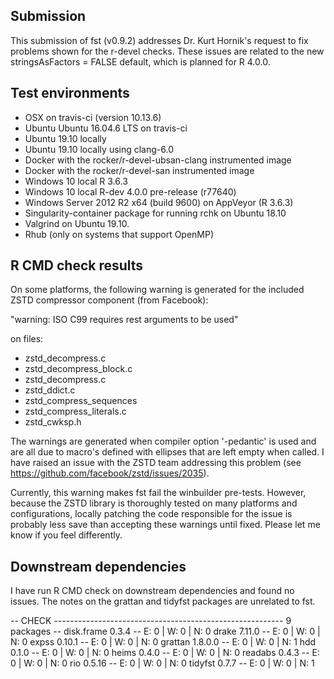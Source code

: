 
## Submission

This submission of fst (v0.9.2) addresses Dr. Kurt Hornik's request to fix problems shown for the r-devel checks. These issues are related to the new stringsAsFactors = FALSE default, which is planned for R 4.0.0.

## Test environments 

* OSX on travis-ci (version 10.13.6)
* Ubuntu Ubuntu 16.04.6 LTS on travis-ci
* Ubuntu 19.10 locally
* Ubuntu 19.10 locally using clang-6.0
* Docker with the rocker/r-devel-ubsan-clang instrumented image
* Docker with the rocker/r-devel-san instrumented image
* Windows 10 local R 3.6.3
* Windows 10 local R-dev 4.0.0 pre-release (r77640)
* Windows Server 2012 R2 x64 (build 9600) on AppVeyor (R 3.6.3)
* Singularity-container package for running rchk on Ubuntu 18.10
* Valgrind on Ubuntu 19.10.
* Rhub (only on systems that support OpenMP)

## R CMD check results

On some platforms, the following warning is generated for the included ZSTD compressor component (from Facebook):

"warning: ISO C99 requires rest arguments to be used"

on files:

* zstd_decompress.c
* zstd_decompress_block.c
* zstd_decompress.c
* zstd_ddict.c
* zstd_compress_sequences
* zstd_compress_literals.c
* zstd_cwksp.h

The warnings are generated when compiler option '-pedantic' is used and are all due to macro's defined with
ellipses that are left empty when called. I have raised an issue with the ZSTD team addressing this problem
(see https://github.com/facebook/zstd/issues/2035).

Currently, this warning makes fst fail the winbuilder pre-tests. However, because the ZSTD library is thoroughly
tested on many platforms and configurations, locally patching the code responsible for the issue is probably less
save than accepting these warnings until fixed. Please let me know if you feel differently.

## Downstream dependencies

I have run R CMD check on downstream dependencies and found no issues. The notes on the grattan
and tidyfst packages are unrelated to fst.

-- CHECK --------------------------------------------------------- 9 packages --
disk.frame 0.3.4                       -- E: 0     | W: 0     | N: 0
drake 7.11.0                           -- E: 0     | W: 0     | N: 0
expss 0.10.1                           -- E: 0     | W: 0     | N: 0
grattan 1.8.0.0                        -- E: 0     | W: 0     | N: 1
hdd 0.1.0                              -- E: 0     | W: 0     | N: 0
heims 0.4.0                            -- E: 0     | W: 0     | N: 0
readabs 0.4.3                          -- E: 0     | W: 0     | N: 0
rio 0.5.16                             -- E: 0     | W: 0     | N: 0
tidyfst 0.7.7                          -- E: 0     | W: 0     | N: 1
